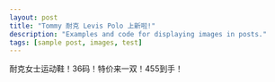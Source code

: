 ```yaml
---
layout: post
title: "Tommy 耐克 Levis Polo 上新啦!"
description: "Examples and code for displaying images in posts."
tags: [sample post, images, test]
---
```



耐克女士运动鞋！36码！特价来一双！455到手！

<figure class="half">
    <a href="http://o7vlmfj3c.bkt.clouddn.com/thumb_IMG_2610_1024.jpg"><img src="http://o7vlmfj3c.bkt.clouddn.com/thumb_IMG_2610_1024.jpg" alt=""></a>
    <a href="http://o7vlmfj3c.bkt.clouddn.com/thumb_IMG_2611_1024.jpg"><img src="http://o7vlmfj3c.bkt.clouddn.com/thumb_IMG_2611_1024.jpg" alt=""></a>
    <a href="http://o7vlmfj3c.bkt.clouddn.com/thumb_IMG_2612_1024.jpg"><img src="http://o7vlmfj3c.bkt.clouddn.com/thumb_IMG_2612_1024.jpg" alt=""></a>
    <a href="http://o7vlmfj3c.bkt.clouddn.com/thumb_IMG_2613_1024.jpg"><img src="http://o7vlmfj3c.bkt.clouddn.com/thumb_IMG_2613_1024.jpg" alt=""></a>
    <a href="http://o7vlmfj3c.bkt.clouddn.com/thumb_IMG_2614_1024.jpg"><img src="http://o7vlmfj3c.bkt.clouddn.com/thumb_IMG_2614_1024.jpg" alt=""></a>
    <a href="http://o7vlmfj3c.bkt.clouddn.com/thumb_IMG_2615_1024.jpg"><img src="http://o7vlmfj3c.bkt.clouddn.com/thumb_IMG_2615_1024.jpg" alt=""></a>
    <a href="http://o7vlmfj3c.bkt.clouddn.com/thumb_IMG_2616_1024.jpg"><img src="http://o7vlmfj3c.bkt.clouddn.com/thumb_IMG_2616_1024.jpg" alt=""></a>
    <a href="http://o7vlmfj3c.bkt.clouddn.com/thumb_IMG_2617_1024.jpg"><img src="http://o7vlmfj3c.bkt.clouddn.com/thumb_IMG_2617_1024.jpg" alt=""></a>
    <a href="http://o7vlmfj3c.bkt.clouddn.com/thumb_IMG_2618_1024.jpg"><img src="http://o7vlmfj3c.bkt.clouddn.com/thumb_IMG_2618_1024.jpg" alt=""></a>
    <figcaption></figcaption>
</figure>

